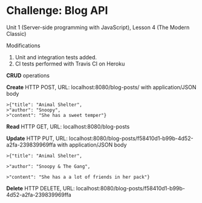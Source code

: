 Challenge: Blog API
===================
Unit 1 (Server-side programming with JavaScript), Lesson 4 (The Modern Classic)

Modifications
1. Unit and integration tests added.
2. CI tests performed with Travis CI on Heroku


**CRUD** operations

**Create**
HTTP POST, URL: localhost:8080/blog-posts/
with application/JSON body

    >{"title": "Animal Shelter",
    >"author": "Snoopy",
    >"content": "She has a sweet temper"}

**Read**
HTTP GET, URL: localhost:8080/blog-posts

**Update**
HTTP PUT, URL: localhost:8080/blog-posts/f58410d1-b99b-4d52-a2fa-239839969ffa
  with application/JSON body

    >{"title": "Animal Shelter",

    >"author": "Snoopy & The Gang",

    >"content": "She has a a lot of friends in her pack"}

**Delete**
HTTP DELETE, URL: localhost:8080/blog-posts/f58410d1-b99b-4d52-a2fa-239839969ffa
